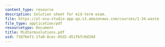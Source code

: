 ```yaml
---
content_type: resource
description: Solution sheet for mid-term exam.
file: https://ol-ocw-studio-app-qa.s3.amazonaws.com/courses/1-34-waste-containment-and-remediation-technology-spring-2004/73876ef11fa08cec05d2d51fbfc0d39d_Midtermsolutions.pdf
file_type: application/pdf
resourcetype: Document
title: Midtermsolutions.pdf
uid: 73876ef1-1fa0-8cec-05d2-d51fbfc0d39d
---
```

